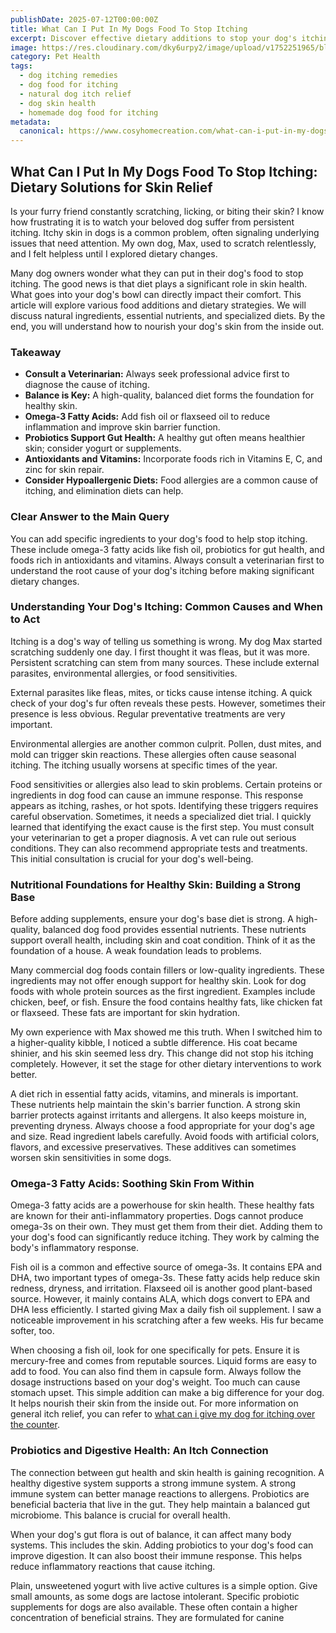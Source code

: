```yaml
---
publishDate: 2025-07-12T00:00:00Z
title: What Can I Put In My Dogs Food To Stop Itching
excerpt: Discover effective dietary additions to stop your dog's itching. Learn about omega-3s, probiotics, and specific foods to soothe skin and reduce scratching.
image: https://res.cloudinary.com/dky6urpy2/image/upload/v1752251965/blog_image_1752251965_umwfdj.webp
category: Pet Health
tags:
  - dog itching remedies
  - dog food for itching
  - natural dog itch relief
  - dog skin health
  - homemade dog food for itching
metadata:
  canonical: https://www.cosyhomecreation.com/what-can-i-put-in-my-dogs-food-to-stop-itching
---
```


## What Can I Put In My Dogs Food To Stop Itching: Dietary Solutions for Skin Relief

Is your furry friend constantly scratching, licking, or biting their skin? I know how frustrating it is to watch your beloved dog suffer from persistent itching. Itchy skin in dogs is a common problem, often signaling underlying issues that need attention. My own dog, Max, used to scratch relentlessly, and I felt helpless until I explored dietary changes.

Many dog owners wonder what they can put in their dog's food to stop itching. The good news is that diet plays a significant role in skin health. What goes into your dog's bowl can directly impact their comfort. This article will explore various food additions and dietary strategies. We will discuss natural ingredients, essential nutrients, and specialized diets. By the end, you will understand how to nourish your dog's skin from the inside out.

### Takeaway

*   **Consult a Veterinarian:** Always seek professional advice first to diagnose the cause of itching.
*   **Balance is Key:** A high-quality, balanced diet forms the foundation for healthy skin.
*   **Omega-3 Fatty Acids:** Add fish oil or flaxseed oil to reduce inflammation and improve skin barrier function.
*   **Probiotics Support Gut Health:** A healthy gut often means healthier skin; consider yogurt or supplements.
*   **Antioxidants and Vitamins:** Incorporate foods rich in Vitamins E, C, and zinc for skin repair.
*   **Consider Hypoallergenic Diets:** Food allergies are a common cause of itching, and elimination diets can help.

### Clear Answer to the Main Query

You can add specific ingredients to your dog's food to help stop itching. These include omega-3 fatty acids like fish oil, probiotics for gut health, and foods rich in antioxidants and vitamins. Always consult a veterinarian first to understand the root cause of your dog's itching before making significant dietary changes.

### Understanding Your Dog's Itching: Common Causes and When to Act

Itching is a dog's way of telling us something is wrong. My dog Max started scratching suddenly one day. I first thought it was fleas, but it was more. Persistent scratching can stem from many sources. These include external parasites, environmental allergies, or food sensitivities.

External parasites like fleas, mites, or ticks cause intense itching. A quick check of your dog's fur often reveals these pests. However, sometimes their presence is less obvious. Regular preventative treatments are very important.

Environmental allergies are another common culprit. Pollen, dust mites, and mold can trigger skin reactions. These allergies often cause seasonal itching. The itching usually worsens at specific times of the year.

Food sensitivities or allergies also lead to skin problems. Certain proteins or ingredients in dog food can cause an immune response. This response appears as itching, rashes, or hot spots. Identifying these triggers requires careful observation. Sometimes, it needs a specialized diet trial. I quickly learned that identifying the exact cause is the first step. You must consult your veterinarian to get a proper diagnosis. A vet can rule out serious conditions. They can also recommend appropriate tests and treatments. This initial consultation is crucial for your dog's well-being.

### Nutritional Foundations for Healthy Skin: Building a Strong Base

Before adding supplements, ensure your dog's base diet is strong. A high-quality, balanced dog food provides essential nutrients. These nutrients support overall health, including skin and coat condition. Think of it as the foundation of a house. A weak foundation leads to problems.

Many commercial dog foods contain fillers or low-quality ingredients. These ingredients may not offer enough support for healthy skin. Look for dog foods with whole protein sources as the first ingredient. Examples include chicken, beef, or fish. Ensure the food contains healthy fats, like chicken fat or flaxseed. These fats are important for skin hydration.

My own experience with Max showed me this truth. When I switched him to a higher-quality kibble, I noticed a subtle difference. His coat became shinier, and his skin seemed less dry. This change did not stop his itching completely. However, it set the stage for other dietary interventions to work better.

A diet rich in essential fatty acids, vitamins, and minerals is important. These nutrients help maintain the skin's barrier function. A strong skin barrier protects against irritants and allergens. It also keeps moisture in, preventing dryness. Always choose a food appropriate for your dog's age and size. Read ingredient labels carefully. Avoid foods with artificial colors, flavors, and excessive preservatives. These additives can sometimes worsen skin sensitivities in some dogs.

### Omega-3 Fatty Acids: Soothing Skin From Within

Omega-3 fatty acids are a powerhouse for skin health. These healthy fats are known for their anti-inflammatory properties. Dogs cannot produce omega-3s on their own. They must get them from their diet. Adding them to your dog's food can significantly reduce itching. They work by calming the body's inflammatory response.

Fish oil is a common and effective source of omega-3s. It contains EPA and DHA, two important types of omega-3s. These fatty acids help reduce skin redness, dryness, and irritation. Flaxseed oil is another good plant-based source. However, it mainly contains ALA, which dogs convert to EPA and DHA less efficiently. I started giving Max a daily fish oil supplement. I saw a noticeable improvement in his scratching after a few weeks. His fur became softer, too.

When choosing a fish oil, look for one specifically for pets. Ensure it is mercury-free and comes from reputable sources. Liquid forms are easy to add to food. You can also find them in capsule form. Always follow the dosage instructions based on your dog's weight. Too much can cause stomach upset. This simple addition can make a big difference for your dog. It helps nourish their skin from the inside out. For more information on general itch relief, you can refer to [what can i give my dog for itching over the counter](https://cosyhomecreation.com/what-can-i-give-my-dog-for-itching-over-the-counter).

### Probiotics and Digestive Health: An Itch Connection

The connection between gut health and skin health is gaining recognition. A healthy digestive system supports a strong immune system. A strong immune system can better manage reactions to allergens. Probiotics are beneficial bacteria that live in the gut. They help maintain a balanced gut microbiome. This balance is crucial for overall health.

When your dog's gut flora is out of balance, it can affect many body systems. This includes the skin. Adding probiotics to your dog's food can improve digestion. It can also boost their immune response. This helps reduce inflammatory reactions that cause itching.

Plain, unsweetened yogurt with live active cultures is a simple option. Give small amounts, as some dogs are lactose intolerant. Specific probiotic supplements for dogs are also available. These often contain a higher concentration of beneficial strains. They are formulated for canine